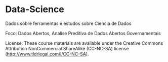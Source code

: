 # Data-Science
Dados sobre ferramentas e estudos sobre Ciencia de Dados

Foco: Dados Abertos, Analise Preditiva de Dados Abertos Governamentais

License:
These course materials are available under the Creative Commons Attribution NonCommercial ShareAlike (CC-NC-SA) license (http://www.tldrlegal.com/l/CC-NC-SA).
